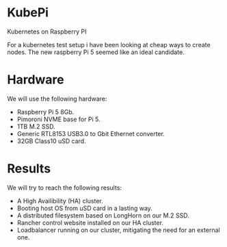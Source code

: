 # KubePi
Kubernetes on Raspberry PI

For a kubernetes test setup i have been looking at cheap ways to create nodes.
The new raspberry Pi 5 seemed like an ideal candidate.


# Hardware
We will use the following hardware:
- Raspberry Pi 5 8Gb.
- Pimoroni NVME base for Pi 5.
- 1TB M.2 SSD.
- Generic RTL8153 USB3.0 to Gbit Ethernet converter.
- 32GB Class10 uSD card.

# Results
We will try to reach the following results:
- A High Availibility (HA) cluster.
- Booting host OS from uSD card in a lasting way.
- A distributed filesystem based on LongHorn on our M.2 SSD.
- Rancher control website installed on our HA cluster.
- Loadbalancer running on our cluster, mitigating the need for an external one. 

 
